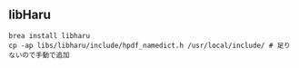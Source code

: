 ## libHaru

```
brea install libharu
cp -ap libs/libharu/include/hpdf_namedict.h /usr/local/include/ # 足りないので手動で追加
```